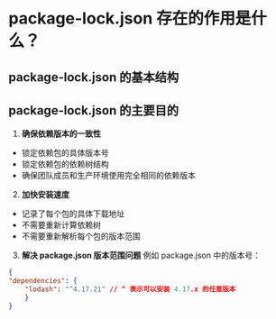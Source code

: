 # package-lock.json 存在的作用是什么？
## package-lock.json 的基本结构

## package-lock.json 的主要目的

1. **确保依赖版本的一致性**
- 锁定依赖包的具体版本号
- 锁定依赖包的依赖树结构
- 确保团队成员和生产环境使用完全相同的依赖版本

  
2. **加快安装速度**
- 记录了每个包的具体下载地址
- 不需要重新计算依赖树
- 不需要重新解析每个包的版本范围

3. **解决 package.json 版本范围问题**
例如 package.json 中的版本号：
```json
{
"dependencies": {
	"lodash": "^4.17.21" // ^ 表示可以安装 4.17.x 的任意版本
	}
}
```
